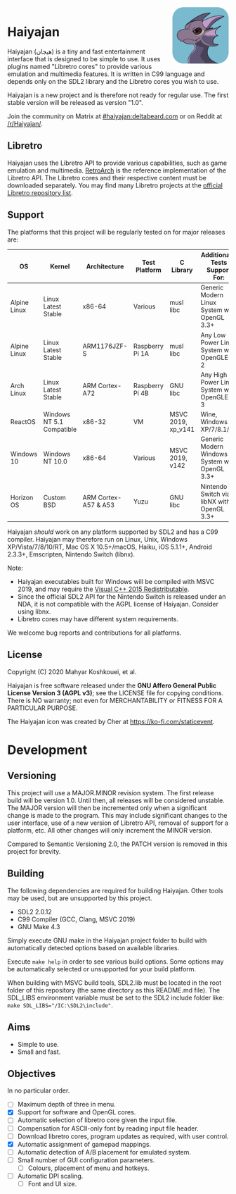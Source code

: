 <img align="right" width="128" height="128" alt="The Haiyajan Icon: Haiya Dragon" src="meta/haiya_dragon_bg_rounded.svg">

# Haiyajan

Haiyajan (هیجان) is a tiny and fast entertainment interface that is designed to
be simple to use. It uses plugins named "Libretro cores" to provide various
emulation and multimedia features. It is written in C99 language and depends
only on the SDL2 library and the Libretro cores you wish to use.

Haiyajan is a new project and is therefore not ready for regular use. The first
stable version will be released as version "1.0".

Join the community on Matrix at [#haiyajan:deltabeard.com](https://matrix.to/#/#haiyajan:deltabeard.com)
or on Reddit at [/r/Haiyajan/](https://www.reddit.com/r/Haiyajan/).

## Libretro
Haiyajan uses the Libretro API to provide various capabilities, such as game
emulation and multimedia. [RetroArch](https://github.com/libretro/RetroArch) is
the reference implementation of the Libretro API. The Libretro cores and their
respective content must be downloaded separately. You may find many Libretro
projects at the [official Libretro repository list](https://github.com/libretro/).

## Support
The platforms that this project will be regularly tested on for
major releases are:

| OS           | Kernel                    | Architecture         | Test Platform   | C Library          | Additionally Tests Support For:                |
|--------------|---------------------------|----------------------|-----------------|--------------------|------------------------------------------------|
| Alpine Linux | Linux Latest Stable       | x86-64               | Various         | musl libc          | Generic Modern Linux System with OpenGL 3.3+   |
| Alpine Linux | Linux Latest Stable       | ARM1176JZF-S         | Raspberry Pi 1A | musl libc          | Any Low Power Linux System with OpenGLES 2     |
| Arch Linux   | Linux Latest Stable       | ARM Cortex-A72       | Raspberry Pi 4B | GNU libc           | Any High Power Linux System with OpenGLES 3    |
| ReactOS      | Windows NT 5.1 Compatible | x86-32               | VM              | MSVC 2019, xp_v141 | Wine, Windows XP/7/8.1/10                      |
| Windows 10   | Windows NT 10.0           | x86-64               | Various         | MSVC 2019, v142    | Generic Modern Windows System with OpenGL 3.3+ |
| Horizon OS   | Custom BSD                | ARM Cortex-A57 & A53 | Yuzu            | GNU libc           | Nintendo Switch via libNX with OpenGL 3.3+     |


Haiyajan *should* work on any platform supported by SDL2 and has a C99
compiler. Haiyajan may therefore run on Linux, Unix, Windows
XP/Vista/7/8/10/RT, Mac OS X 10.5+/macOS, Haiku, iOS 5.1.1+, Android 2.3.3+,
Emscripten, Nintendo Switch (libnx).

Note:
- Haiyajan executables built for Windows will be compiled with MSVC 2019, and
may require the
[Visual C++ 2015 Redistributable](https://support.microsoft.com/en-us/help/2977003/the-latest-supported-visual-c-downloads).
- Since the official SDL2 API for the Nintendo Switch is released under an NDA,
it is not compatible with the AGPL license of Haiyajan. Consider using libnx.
- Libretro cores may have different system requirements.

We welcome bug reports and contributions for all platforms.

## License
Copyright (C) 2020 Mahyar Koshkouei, et al.

Haiyajan is free software released under the **GNU Affero General Public
License Version 3 (AGPL v3)**; see the LICENSE file for copying conditions.
There is NO warranty; not even for MERCHANTABILITY or FITNESS FOR A
PARTICULAR PURPOSE.

The Haiyajan icon was created by Cher at https://ko-fi.com/staticevent.

# Development

## Versioning
This project will use a MAJOR.MINOR revision system. The first release build
will be version 1.0. Until then, all releases will be considered unstable.
The MAJOR version will then be incremented only when a significant change is
made to the program. This may include significant changes to the user interface,
use of a new version of Libretro API, removal of support for a platform, etc.
All other changes will only increment the MINOR version.

Compared to Semantic Versioning 2.0, the PATCH version is removed in this
project for brevity.

## Building
The following dependencies are required for building Haiyajan. Other tools
may be used, but are unsupported by this project.
- SDL2 2.0.12
- C99 Compiler (GCC, Clang, MSVC 2019)
- GNU Make 4.3

Simply execute GNU make in the Haiyajan project folder to build with
automatically detected options based on available libraries.

Execute `make help` in order to see various build options. Some options may be
automatically selected or unsupported for your build platform.

When building with MSVC build tools, SDL2.lib must be located in the root
folder of this repository (the same directory as this README.md file). The
SDL_LIBS environment variable must be set to the SDL2 include folder like:
`make SDL_LIBS="/IC:\SDL2\include"`.

## Aims
- Simple to use.
- Small and fast.

## Objectives
In no particular order.

- [ ] Maximum depth of three in menu.
- [x] Support for software and OpenGL cores.
- [ ] Automatic selection of libretro core given the input file.
- [ ] Compensation for ASCII-only font by reading input file header.
- [ ] Download libretro cores, program updates as required, with user control.
- [x] Automatic assignment of gamepad mappings.
- [ ] Automatic detection of A/B placement for emulated system.
- [ ] Small number of GUI configuration parameters.
  - [ ] Colours, placement of menu and hotkeys.
- [ ] Automatic DPI scaling.
  - [ ] Font and UI size.
